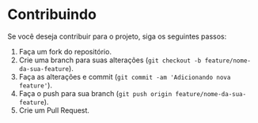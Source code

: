 # Contribuindo

Se você deseja contribuir para o projeto, siga os seguintes passos:

1. Faça um fork do repositório.
2. Crie uma branch para suas alterações (`git checkout -b feature/nome-da-sua-feature`).
3. Faça as alterações e commit (`git commit -am 'Adicionando nova feature'`).
4. Faça o push para sua branch (`git push origin feature/nome-da-sua-feature`).
5. Crie um Pull Request.